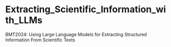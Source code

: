 # Extracting_Scientific_Information_with_LLMs
BMT2024: Using Large Language Models for Extracting Structured Information From Scientific Texts
